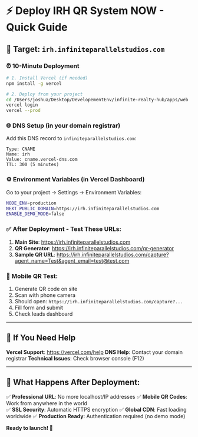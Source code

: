 # ⚡ Deploy IRH QR System NOW - Quick Guide

## 🎯 Target: `irh.infiniteparallelstudios.com`

### **⏰ 10-Minute Deployment**

```bash
# 1. Install Vercel (if needed)
npm install -g vercel

# 2. Deploy from your project
cd /Users/joshua/Desktop/DevelopementEnv/infinite-realty-hub/apps/web
vercel login
vercel --prod
```

### **🌐 DNS Setup (in your domain registrar)**

Add this DNS record to `infiniteparallelstudios.com`:
```
Type: CNAME
Name: irh
Value: cname.vercel-dns.com
TTL: 300 (5 minutes)
```

### **⚙️ Environment Variables (in Vercel Dashboard)**

Go to your project → Settings → Environment Variables:

```bash
NODE_ENV=production
NEXT_PUBLIC_DOMAIN=https://irh.infiniteparallelstudios.com
ENABLE_DEMO_MODE=false
```

### **✅ After Deployment - Test These URLs:**

1. **Main Site**: https://irh.infiniteparallelstudios.com
2. **QR Generator**: https://irh.infiniteparallelstudios.com/qr-generator
3. **Sample QR URL**: https://irh.infiniteparallelstudios.com/capture?agent_name=Test&agent_email=test@test.com

### **📱 Mobile QR Test:**

1. Generate QR code on site
2. Scan with phone camera
3. Should open: `https://irh.infiniteparallelstudios.com/capture?...`
4. Fill form and submit
5. Check leads dashboard

---

## 🚨 If You Need Help

**Vercel Support**: https://vercel.com/help
**DNS Help**: Contact your domain registrar
**Technical Issues**: Check browser console (F12)

---

## 🎉 What Happens After Deployment:

✅ **Professional URL**: No more localhost/IP addresses
✅ **Mobile QR Codes**: Work from anywhere in the world  
✅ **SSL Security**: Automatic HTTPS encryption
✅ **Global CDN**: Fast loading worldwide
✅ **Production Ready**: Authentication required (no demo mode)

**Ready to launch! 🚀**